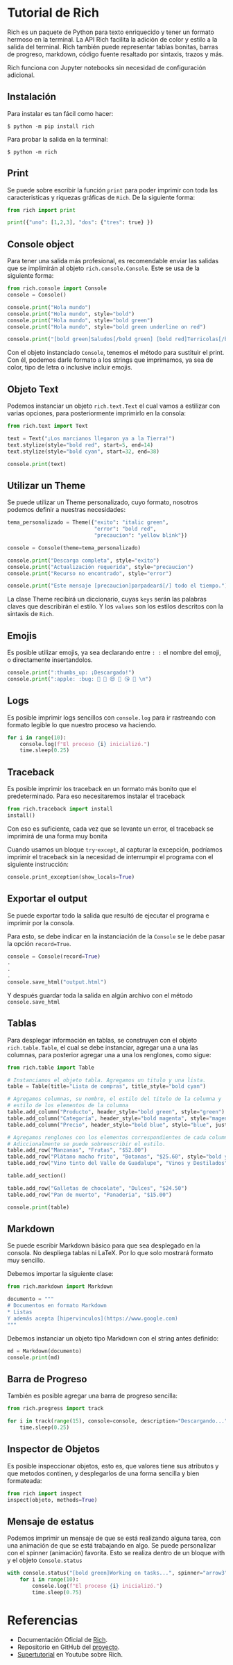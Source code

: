 # Tutorial de Rich
Rich es un paquete de Python para texto enriquecido y tener un formato hermoso en la terminal. La API Rich facilita la adición de color y estilo a la salida del terminal. Rich también puede representar tablas bonitas, barras de progreso, markdown, código fuente resaltado por sintaxis, trazos y más.

Rich funciona con Jupyter notebooks sin necesidad de configuración adicional.

## Instalación
Para instalar es tan fácil como hacer:
```console
$ python -m pip install rich
```
Para probar la salida en la terminal:
```console
$ python -m rich
```

## Print
Se puede sobre escribir la función `print` para poder imprimir con toda las caracteristicas y riquezas gráficas de `Rich`. De la siguiente forma:

```python
from rich import print

print({"uno": [1,2,3], "dos": {"tres": true} })
```
## Console object
Para tener una salida más profesional, es recomendable enviar las salidas que se implimirán al objeto `rich.console.Console`. Este se usa de la siguiente forma:

```python
from rich.console import Console
console = Console()

console.print("Hola mundo")
console.print("Hola mundo", style="bold")
console.print("Hola mundo", style="bold green")
console.print("Hola mundo", style="bold green underline on red")

console.print("[bold green]Saludos[/bold green] [bold red]Terricolas[/bold red] :boom:")
```
Con el objeto instanciado `Console`, tenemos el método para sustituir el print. Con él, podemos darle formato a los strings que imprimamos, ya sea de color, tipo de letra o inclusive incluir emojis.

## Objeto Text
Podemos instanciar un objeto `rich.text.Text` el cual vamos a estilizar con varias opciones, para posteriormente imprimirlo en la consola:

```python
from rich.text import Text

text = Text("¡Los marcianos llegaron ya a la Tierra!")
text.stylize(style="bold red", start=5, end=14)
text.stylize(style="bold cyan", start=32, end=38)

console.print(text)
```

## Utilizar un Theme
Se puede utilizar un Theme personalizado, cuyo formato, nosotros podemos definir a nuestras necesidades:

```python
tema_personalizado = Theme({"exito": "italic green",
                            "error": "bold red",
                            "precaucion": "yellow blink"})

console = Console(theme=tema_personalizado)

console.print("Descarga completa", style="exito")
console.print("Actualización requerida", style="precaucion")
console.print("Recurso no encontrado", style="error")

console.print("Este mensaje [precaucion]parpadeará[/] todo el tiempo.")
```
La clase Theme recibirá un diccionario, cuyas `keys` serán las palabras claves que describirán el estilo. Y los `values` son los estilos descritos con la sintaxis de `Rich`.

## Emojis
Es posible utilizar emojis, ya sea declarando entre `: :` el nombre del emoji, o directamente insertandolos.

```python
console.print(":thumbs_up: ¡Descargado!")
console.print(":apple: :bug: 🥳 🤠 😍 🥰 😘 🫣 \n")
```
## Logs
Es posible imprimir logs sencillos con `console.log` para ir rastreando con formato legible lo que nuestro proceso va haciendo.

```python
for i in range(10):
    console.log(f"El proceso {i} inicializó.")
    time.sleep(0.25)
```

## Traceback
Es posible imprimir los traceback en un formato más bonito que el predeterminado. Para eso necesitaremos instalar el traceback

```python
from rich.traceback import install
install()
```
Con eso es suficiente, cada vez que se levante un error, el traceback se imprimirá de una forma muy bonita

Cuando usamos un bloque `try`-`except`, al capturar la excepción, podríamos imprimir el traceback sin la necesidad de interrumpir el programa con el siguiente instrucción:

```python
console.print_exception(show_locals=True)
```

## Exportar el output
Se puede exportar todo la salida que resultó de ejecutar el programa e imprimir por la consola.

Para esto, se debe indicar en la instanciación de la `Console` se le debe pasar la opción `record=True`.

```python
console = Console(record=True)
.
.
.
console.save_html("output.html")
```
Y después guardar toda la salida en algún archivo con el método `console.save_html`

## Tablas
Para desplegar información en tablas, se construyen con el objeto `rich.table.Table`, el cual se debe instanciar, agregar una a una las columnas, para posterior agregar una a una los renglones, como sigue:

```python
from rich.table import Table

# Instanciamos el objeto tabla. Agregamos un titulo y una lista.
table = Table(title="Lista de compras", title_style="bold cyan")

# Agregamos columnas, su nombre, el estilo del titulo de la columna y 
# estilo de los elementos de la columna
table.add_column("Producto", header_style="bold green", style="green")
table.add_column("Categoría", header_style="bold magenta", style="magenta", justify="center")
table.add_column("Precio", header_style="bold blue", style="blue", justify="right")

# Agregamos renglones con los elementos correspondientes de cada columna.
# Adiccionalmente se puede sobreescribir el estilo.
table.add_row("Manzanas", "Frutas", "$52.00")
table.add_row("Plátano macho frito", "Botanas", "$25.60", style="bold yellow")
table.add_row("Vino tinto del Valle de Guadalupe", "Vinos y Destilados", "$159.00", end_section=True)

table.add_section()

table.add_row("Galletas de chocolate", "Dulces", "$24.50")
table.add_row("Pan de muerto", "Panaderia", "$15.00")

console.print(table)
```
## Markdown
Se puede escribir Markdown básico para que sea desplegado en la consola. No despliega tablas ni LaTeX. Por lo que solo mostrará formato muy sencillo.

Debemos importar la siguiente clase:
```python
from rich.markdown import Markdown

documento = """
# Documentos en formato Markdown
* Listas
Y además acepta [hipervinculos](https://www.google.com)
"""
```
Debemos instanciar un objeto tipo Markdown con el string antes definido:

```python
md = Markdown(documento)
console.print(md)
```

## Barra de Progreso
También es posible agregar una barra de progreso sencilla:

```python
from rich.progress import track

for i in track(range(15), console=console, description="Descargando..."):
    time.sleep(0.25)

```
## Inspector de Objetos
Es posible inspeccionar objetos, esto es, que valores tiene sus atributos y que metodos continen, y desplegarlos de una forma sencilla y bien formateada:

```python
from rich import inspect
inspect(objeto, methods=True)
```

## Mensaje de estatus
Podemos imprimir un mensaje de que se está realizando alguna tarea, con una animación de que se está trabajando en algo. Se puede personalizar con el spinner (animación) favorita. Esto se realiza dentro de un bloque with y el objeto `Console.status`

```python
with console.status("[bold green]Working on tasks...", spinner="arrow3") as status:
    for i in range(10):
        console.log(f"El proceso {i} inicializó.")
        time.sleep(0.75)
```

# Referencias
* Documentación Oficial de [Rich](https://rich.readthedocs.io/en/stable/introduction.html).
* Repositorio en GitHub del [proyecto](https://github.com/Textualize/rich).
* [Supertutorial](https://www.youtube.com/watch?v=4zbehnz-8QU) en Youtube sobre Rich.
